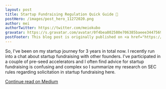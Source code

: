 ```yaml
---
layout: post
title: Startup Fundraising Regulation Quick Guide 👀
postHero: /images/post_hero_11272020.png
author: mei
authorTwitter: https://twitter.com/meiokubo
gravatar: https://s.gravatar.com/avatar/0f4bea802580e706385baeee34475690?size=200
postFooter: This blog post is originally published on <a href="https://meiokubo.medium.com/startup-fundraising-regulation-quick-guide-4a3ebfdc974e">Medium</a>
---
```


So, I’ve been on my startup journey for 3 years in total now. I recently run into a chat about startup fundraising with other founders.
I’ve participated in a couple of pre-seed accelerators and I often find advice for startup fundraising is confusing and complex so I summarize my research on SEC rules regarding solicitation in startup fundraising here.

[Continue read on Medium](https://meiokubo.medium.com/startup-fundraising-regulation-quick-guide-4a3ebfdc974e)
